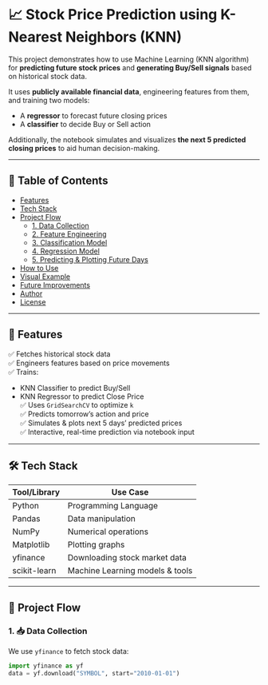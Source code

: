 # 📈 Stock Price Prediction using K-Nearest Neighbors (KNN)

This project demonstrates how to use Machine Learning (KNN algorithm) for **predicting future stock prices** and **generating Buy/Sell signals** based on historical stock data.

It uses **publicly available financial data**, engineering features from them, and training two models:
- A **regressor** to forecast future closing prices
- A **classifier** to decide Buy or Sell action

Additionally, the notebook simulates and visualizes **the next 5 predicted closing prices** to aid human decision-making.

---

## 📌 Table of Contents
- [Features](#features)
- [Tech Stack](#tech-stack)
- [Project Flow](#project-flow)
  - [1. Data Collection](#1-data-collection)
  - [2. Feature Engineering](#2-feature-engineering)
  - [3. Classification Model](#3-classification-model)
  - [4. Regression Model](#4-regression-model)
  - [5. Predicting & Plotting Future Days](#5-predicting--plotting-future-days)
- [How to Use](#how-to-use)
- [Visual Example](#visual-example)
- [Future Improvements](#future-improvements)
- [Author](#author)
- [License](#license)

---

## 🚀 Features

✅ Fetches historical stock data  
✅ Engineers features based on price movements  
✅ Trains:
- KNN Classifier to predict Buy/Sell
- KNN Regressor to predict Close Price  
✅ Uses `GridSearchCV` to optimize `k`  
✅ Predicts tomorrow’s action and price  
✅ Simulates & plots next 5 days’ predicted prices  
✅ Interactive, real-time prediction via notebook input

---

## 🛠️ Tech Stack

| Tool/Library        | Use Case                         |
|---------------------|----------------------------------|
| Python              | Programming Language             |
| Pandas              | Data manipulation                |
| NumPy               | Numerical operations             |
| Matplotlib          | Plotting graphs                  |
| yfinance            | Downloading stock market data    |
| scikit-learn        | Machine Learning models & tools  |

---

## 🔁 Project Flow

### 1. 📥 Data Collection
We use `yfinance` to fetch stock data:

```python
import yfinance as yf
data = yf.download("SYMBOL", start="2010-01-01")
